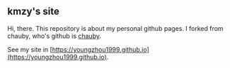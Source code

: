 ## kmzy's site
Hi, there. This repository is about my personal github pages. I forked from chauby, who's github is [<u>chauby</u>](https://github.com/Chauby).  

See my site in [https://youngzhou1999.github.io](https://youngzhou1999.github.io).